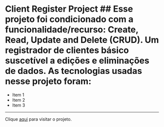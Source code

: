 # Client Register Project ## Esse projeto foi condicionado com a funcionalidade/recurso: Create, Read, Update and Delete (CRUD). Um registrador de clientes básico suscetível a edições e eliminações de dados. As tecnologias usadas nesse projeto foram:
- Item 1
- Item 2
- Item 3
---
Clique [aqui](http://www.meusite.com) para visitar o projeto.

